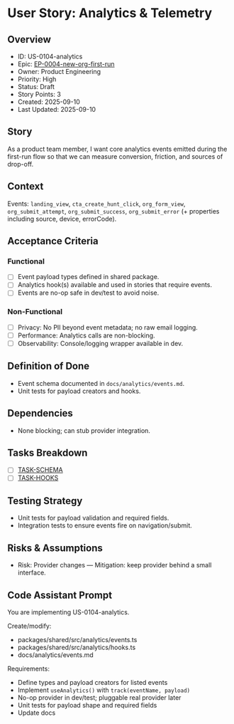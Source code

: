 # User Story: Analytics & Telemetry

## Overview
- ID: US-0104-analytics
- Epic: [EP-0004-new-org-first-run](../../README.md)
- Owner: Product Engineering
- Priority: High
- Status: Draft
- Story Points: 3
- Created: 2025-09-10
- Last Updated: 2025-09-10

## Story
As a product team member, I want core analytics events emitted during the first-run flow so that we can measure conversion, friction, and sources of drop-off.

## Context
Events: `landing_view`, `cta_create_hunt_click`, `org_form_view`, `org_submit_attempt`, `org_submit_success`, `org_submit_error` (+ properties including source, device, errorCode).

## Acceptance Criteria
### Functional
- [ ] Event payload types defined in shared package.
- [ ] Analytics hook(s) available and used in stories that require events.
- [ ] Events are no-op safe in dev/test to avoid noise.

### Non-Functional
- [ ] Privacy: No PII beyond event metadata; no raw email logging.
- [ ] Performance: Analytics calls are non-blocking.
- [ ] Observability: Console/logging wrapper available in dev.

## Definition of Done
- Event schema documented in `docs/analytics/events.md`.
- Unit tests for payload creators and hooks.

## Dependencies
- None blocking; can stub provider integration.

## Tasks Breakdown
- [ ] [TASK-SCHEMA](./tasks/TASK-SCHEMA.md)
- [ ] [TASK-HOOKS](./tasks/TASK-HOOKS.md)

## Testing Strategy
- Unit tests for payload validation and required fields.
- Integration tests to ensure events fire on navigation/submit.

## Risks & Assumptions
- Risk: Provider changes — Mitigation: keep provider behind a small interface.

## Code Assistant Prompt
You are implementing US-0104-analytics.

Create/modify:
- packages/shared/src/analytics/events.ts
- packages/shared/src/analytics/hooks.ts
- docs/analytics/events.md

Requirements:
- Define types and payload creators for listed events
- Implement `useAnalytics()` with `track(eventName, payload)`
- No-op provider in dev/test; pluggable real provider later
- Unit tests for payload shape and required fields
- Update docs
